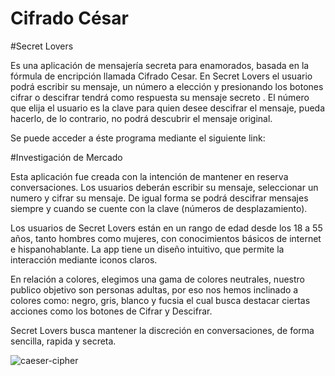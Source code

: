 # Cifrado César
#Secret Lovers

Es una aplicación de mensajería secreta para enamorados, basada en la fórmula de encripción llamada Cifrado Cesar.  En Secret Lovers el usuario podrá escribir su mensaje, un número a elección y presionando los botones cifrar o descifrar  tendrá como respuesta su mensaje secreto . El número que elija el usuario es la clave para quien desee descifrar el mensaje, pueda hacerlo, de lo contrario, no podrá descubrir el mensaje original.

Se puede acceder a éste programa mediante el siguiente link: 

#Investigación de Mercado

Esta aplicación fue creada con la intención de mantener en reserva conversaciones. Los usuarios deberán escribir su mensaje, seleccionar un numero y cifrar su mensaje. De igual forma se podrá descifrar mensajes siempre y cuando se cuente con la clave (números de desplazamiento).

Los usuarios de Secret Lovers están en un rango de edad desde los 18 a 55 años, tanto hombres como mujeres, con conocimientos básicos de internet e hispanohablante. La app tiene un diseño intuitivo, que permite la interacción mediante iconos claros. 

En relación a colores, elegimos una gama de colores neutrales, nuestro publico objetivo son personas adultas, por eso nos hemos inclinado a colores como: negro, gris, blanco y fucsia el cual busca destacar ciertas acciones como los botones de Cifrar y Descifrar.

Secret Lovers busca mantener la discreción en conversaciones, de forma sencilla, rapida y secreta.

![caeser-cipher](https://upload.wikimedia.org/wikipedia/commons/thumb/2/2b/Caesar3.svg/2000px-Caesar3.svg.png)
